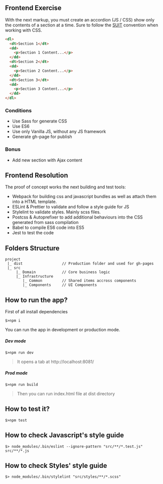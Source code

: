 ## Frontend Exercise

With the next markup, you must create an accordion (JS / CSS) show only the contents of a section at a time.
Sure to follow the [SUIT](https://suitcss.github.io/) convention when working with CSS.


```html
<dl>
  <dt>Section 1</dt>
  <dd>
    <p>Section 1 Content...</p>
  </dd>
  <dt>Section 2</dt>
  <dd>
    <p>Section 2 Content...</p>
  </dd>
  <dt>Section 3</dt>
  <dd>
    <p>Section 3 Content...</p>
  </dd>
</dl>
```

### Conditions
* Use Sass for generate CSS
* Use ES6
* Use only Vanilla JS, without any JS framework
* Generate gh-page for publish


### Bonus
* Add new section with Ajax content


## Frontend Resolution
The proof of concept works the next building and test tools:

- Webpack for building css and javascript bundles as well as attach them into a HTML template.
- ESLint & Prettier to validate and follow a style guide for JS
- Stylelint to validate styles. Mainly scss files.
- Postcss & Autoprefixer to add additional behaviours into the CSS generated from sass compilation
- Babel to compile ES6 code into ES5
- Jest to test the code

## Folders Structure

```
project
 |_ dist                  // Production folder and used for gh-pages
 |_ src
     |_ Domain            // Core business logic
     |_ Infrastructure  
        |_ Common         // Shared items accross components
        |_ Components     // UI Components
```

## How to run the app?

First of all install dependencies
```
$>npm i
```

You can run the app in development or production mode.

##### Dev mode
```
$>npm run dev
```
> It opens a tab at http://localhost:8081/

##### Prod mode
```
$>npm run build
```
> Then you can run index.html file at dist directory

## How to test it?
```
$>npm test
```

## How to check Javascript's style guide
```
$> node_modules/.bin/eslint --ignore-pattern "src/**/*.test.js" src/**/*.js 
```
## How to check Styles' style guide
```
$> node_modules/.bin/stylelint "src/styles/**/*.scss" 
```